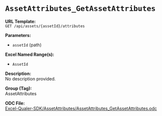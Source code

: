 # `AssetAttributes_GetAssetAttributes`

**URL Template:**  
`GET /api/assets/{assetId}/attributes`

**Parameters:**  
- `assetId` (path)

**Excel Named Range(s):**  
- `AssetId`

**Description:**  
No description provided.

**Group (Tag):**  
AssetAttributes

**ODC File:**  
[Excel-Qualer-SDK/AssetAttributes/AssetAttributes_GetAssetAttributes.odc](https://github.com/Johnson-Gage-Inspection-Inc/qualer-sdk-odc/blob/main/Excel-Qualer-SDK/AssetAttributes/AssetAttributes_GetAssetAttributes.odc)
